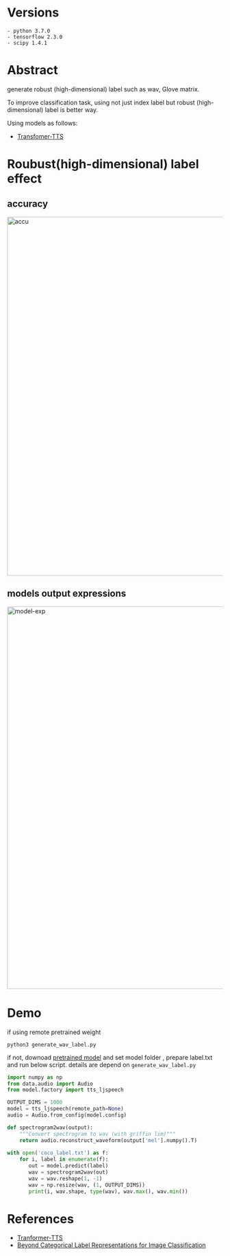 # Versions
```
- python 3.7.0
- tensorflow 2.3.0
- scipy 1.4.1
```

# Abstract 

generate robust (high-dimensional) label such as wav, Glove matrix.

To improve classification task, using not just index label but robust (high-dimensional) label is better way.

Using models as follows:
- [Transfomer-TTS](https://github.com/as-ideas/TransformerTTS)

# Roubust(high-dimensional) label effect

## accuracy 

<img width="836" alt="accu" src="https://user-images.githubusercontent.com/48679574/146722190-89df37b9-4bab-4bbf-9021-4ef6a63cf676.png">


## models output expressions

<img width="891" alt="model-exp" src="https://user-images.githubusercontent.com/48679574/146722197-1bb29d4a-d5e2-4518-8643-ff0760f51aca.png">

# Demo 
if using remote pretrained weight
```
python3 generate_wav_label.py
```

if not, downoad [pretrained model](https://drive.google.com/file/d/1fgaAa0TuLciES0Onnn2XmX1RyN8i-5C0/view?usp=sharing) and set model folder
, prepare label.txt and run below script.
details are depend on ```generate_wav_label.py```

```python
import numpy as np
from data.audio import Audio
from model.factory import tts_ljspeech

OUTPUT_DIMS = 1000
model = tts_ljspeech(remote_path=None)
audio = Audio.from_config(model.config)

def spectrogram2wav(output):
    """Convert spectrogram to wav (with griffin lim)"""
    return audio.reconstruct_waveform(output['mel'].numpy().T)
    
with open('coco_label.txt') as f:
    for i, label in enumerate(f):
       out = model.predict(label)
       wav = spectrogram2wav(out)
       wav = wav.reshape(1, -1)
       wav = np.resize(wav, (1, OUTPUT_DIMS))
       print(i, wav.shape, type(wav), wav.max(), wav.min())
```


# References
- [Tranformer-TTS](https://github.com/as-ideas/TransformerTTS)
- [Beyond Categorical Label Representations for Image Classification](https://arxiv.org/abs/2104.02226)
